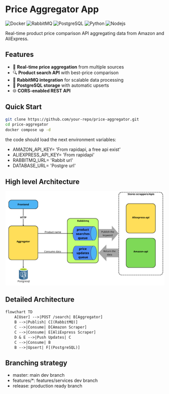 # Price Aggregator App

![Docker](https://img.shields.io/badge/Docker-✓-blue?logo=docker)
![RabbitMQ](https://img.shields.io/badge/RabbitMQ-✓-orange?logo=rabbitmq)
![PostgreSQL](https://img.shields.io/badge/PostgreSQL-✓-blue?logo=postgresql)
![Python](https://img.shields.io/badge/Python-%E2%9C%93-orange?logo=python)
![Nodejs]([https://img.shields.io/badge/Nodejs-%E2%9C%93-yellow?logo=Nodejs](https://img.shields.io/badge/node.js-339933?style=for-the-badge&logo=Node.js&logoColor=white))


Real-time product price comparison API aggregating data from Amazon and AliExpress.
## Features

- 🚀 **Real-time price aggregation** from multiple sources
- 🔍 **Product search API** with best-price comparison
- 🐇 **RabbitMQ integration** for scalable data processing
- 🐘 **PostgreSQL storage** with automatic upserts
- 🌐 **CORS-enabled REST API**

## Quick Start

```bash
git clone https://github.com/your-repo/price-aggregator.git
cd price-aggregator
docker compose up -d
```
the code should load the next environment variables:
- AMAZON_API_KEY= 'From rapidapi, a free api exist'
- ALIEXPRESS_API_KEY= 'From rapidapi'
- RABBITMQ_URL= 'Rabbit url'
- DATABASE_URL= 'Postgre url'

## High level Architecture
![Workflow](assets/Architecture.png)

## Detailed Architecture

```mermaid
flowchart TD
    A[User] -->|POST /search| B[Aggregator]
    B -->|Publish| C[(RabbitMQ)]
    C -->|Consume| D[Amazon Scraper]
    C -->|Consume| E[AliExpress Scraper]
    D & E -->|Push Updates| C
    C -->|Consume| B
    B -->|Upsert| F[(PostgreSQL)]
```
## Branching strategy

- master: main dev branch
- features/*: features/services dev branch
- release: production ready branch

 

